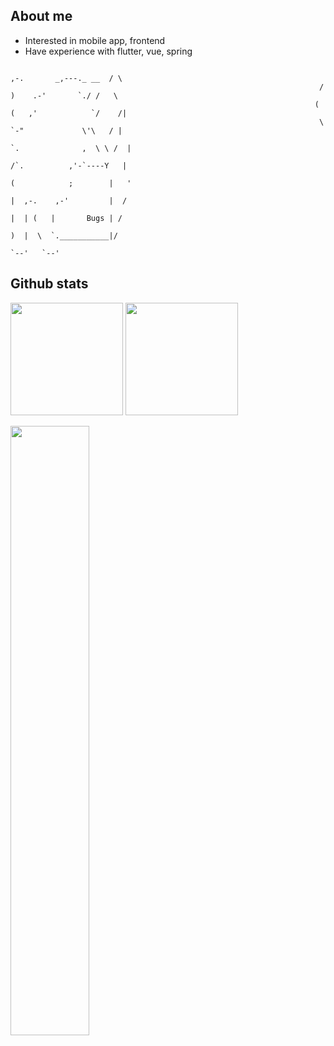 ## About me

- Interested in mobile app, frontend
- Have experience with flutter, vue, spring

```
                                                                      ,-.       _,---._ __  / \
                                                                     /  )    .-'       `./ /   \
                                                                    (  (   ,'            `/    /|
                                                                     \  `-"             \'\   / |
                                                                      `.              ,  \ \ /  |
                                                                       /`.          ,'-`----Y   |
                                                                      (            ;        |   '
                                                                      |  ,-.    ,-'         |  /
                                                                      |  | (   |       Bugs | /
                                                                      )  |  \  `.___________|/    
                                                                      `--'   `--'
```

## Github stats
  
    
<p align="left">  
  <img height="180" src="https://github-readme-stats.vercel.app/api/top-langs/?username=Heewookji&&layout=compact" />
  <img height="180" src="https://github-readme-stats.vercel.app/api?username=Heewookji&count_private=true&show_icons=true" />
</p>
<p align="left">
  <img width="50%" src="https://github-readme-streak-stats.herokuapp.com/?user=Heewookji&count_private=false" />
</p>
